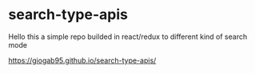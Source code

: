 # search-type-apis
Hello this a simple repo builded in react/redux to different kind of search mode

https://giogab95.github.io/search-type-apis/
